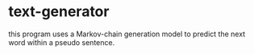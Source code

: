 # text-generator
this program uses a Markov-chain generation model to predict the next word within a pseudo sentence. 
